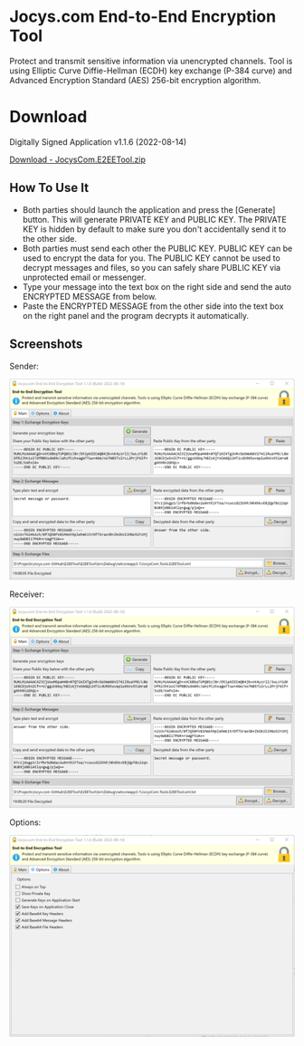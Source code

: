 # Jocys.com End-to-End Encryption Tool

Protect and transmit sensitive information via unencrypted channels. Tool is using Elliptic Curve Diffie-Hellman (ECDH) key exchange (P-384 curve) and Advanced Encryption Standard (AES) 256-bit encryption algorithm.

# Download

Digitally Signed Application v1.1.6 (2022-08-14)

[Download - JocysCom.E2EETool.zip](https://github.com/JocysCom/E2EETool/releases/download/1.0.0/JocysCom.Tools.E2EETool.zip)

## How To Use It

- Both parties should launch the application and press the [Generate] button. This will generate PRIVATE KEY and PUBLIC KEY.
  The PRIVATE KEY is hidden by default to make sure you don't accidentally send it to the other side.
- Both parties must send each other the PUBLIC KEY. PUBLIC KEY can be used to encrypt the data for you. The PUBLIC KEY cannot be used to decrypt messages and files, so you can safely share PUBLIC KEY via unprotected email or messenger.
- Type your message into the text box on the right side and send the auto ENCRYPTED MESSAGE from below.
- Paste the ENCRYPTED MESSAGE from the other side into the text box on the right panel and the program decrypts it automatically.

## Screenshots

Sender:

![E2EETool_Sender](https://github.com/JocysCom/E2EETool/blob/main/Documents/Images/JocysCom.Tools.E2EETool.png?raw=true "E2EETool_Sender")

Receiver:

![E2EETool_Receiver](https://github.com/JocysCom/E2EETool/blob/main/Documents/Images/JocysCom.Tools.E2EETool_B.png?raw=true "E2EETool_Receiver")


Options:

![E2EETool_Options](https://github.com/JocysCom/E2EETool/blob/main/Documents/Images/JocysCom.Tools.E2EETool_Options.png?raw=true "E2EETool_Options")
